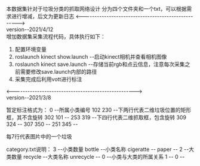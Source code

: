 本数据集针对于垃圾分类的抓取网络设计
分为四个文件夹和一个txt，可以根据需求进行增减，后文为更新日志
<--------------------------------------------------->  
version--2021/4/12  
增加数据集采集流程代码，具体执行如下： 
1. 配置环境变量 
2. roslaunch kinect show.launch --启动kinect相机并查看相机图像 
3. roslaunch kinect save.launch --存储当前rgb和点云信息，注意每次采集之前需要修改save.launch内部的路径  
4. 采集完成后利用vott进行标注 




<--------------------------------------------------->  
version--2021/3/8

暂定标注格式为：
0		--所属小类编号
102 230		--下两行代表二维垃圾位置的矩形框，其不含旋转
302 101		--
253 319		--下四行代表二维抓取框，包含旋转
309 324 	--
307 350 	--
251 345		--

每7行代表图片中的一个垃圾

category.txt说明：
3		--小类数量
bottle		--小类名称
cigeratte	--
paper		--
2		--大类数量
recycle		--大类名称
unrecycle	--
0		--小类与大类的所属关系
1		--
0		--

